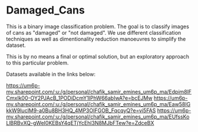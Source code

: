 # Damaged_Cans
This is a binary image classification problem. The goal is to classify images of cans as "damaged" or "not damaged".
We use different classification techniques as well as dimentionality reduction manoeuvres to simplify the dataset.

This is by no means a final or optimal solution, but an exploratory approach to this particular problem.

Datasets available in the links below:

https://um6p-my.sharepoint.com/:u:/g/personal/chafik_samir_emines_um6p_ma/Edpim8lFCmxIk00-OY2PJAcB_1PODiDcmY1IPhW66abIwA?e=bcEJMw
https://um6p-my.sharepoint.com/:u:/g/personal/chafik_samir_emines_um6p_ma/Eaw58lGkkW9IuclM9-a0Bu8BH3HQ_4MP3OIFGOB_FqcqyQ?e=vi5FAS
https://um6p-my.sharepoint.com/:u:/g/personal/chafik_samir_emines_um6p_ma/EUfssKoLlBRBvXQ-gWeI0KEBsY4qETjYcEhl3N8MJbFTew?e=ZdceBX

